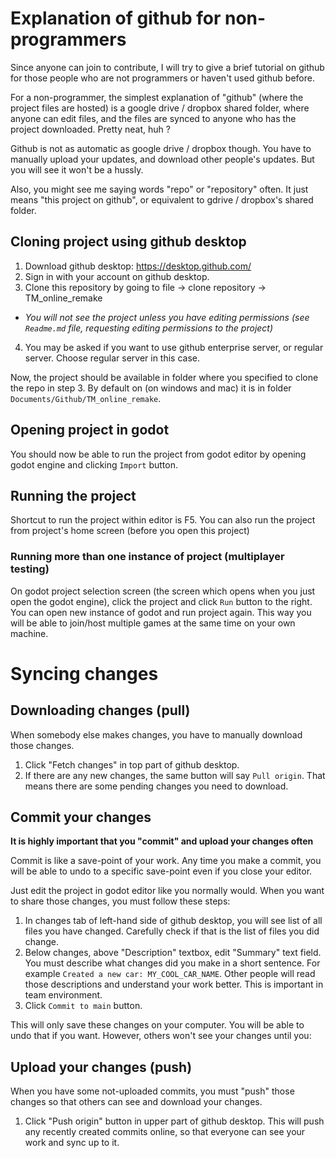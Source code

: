 # Explanation of github for non-programmers
Since anyone can join to contribute, I will try to give a brief tutorial on github for those people who are not programmers or haven't used github before.

For a non-programmer, the simplest explanation of "github" (where the project files are hosted) is a google drive / dropbox shared folder, where anyone can edit files, and the files are synced to anyone who has the project downloaded. Pretty neat, huh ?

Github is not as automatic as google drive / dropbox though. You have to manually upload your updates, and download other people's updates. But you will see it won't be a hussly.

Also, you might see me saying words "repo" or "repository" often. It just means "this project on github", or equivalent to gdrive / dropbox's shared folder.

## Cloning project using github desktop
1. Download github desktop: https://desktop.github.com/
2. Sign in with your account on github desktop.
3. Clone this repository by going to file -> clone repository -> TM_online_remake
  - *You will not see the project unless you have editing permissions (see `Readme.md` file, requesting editing permissions to the project)*
4. You may be asked if you want to use github enterprise server, or regular server. Choose regular server in this case.

Now, the project should be available in folder where you specified to clone the repo in step 3. By default on (on windows and mac) it is in folder `Documents/Github/TM_online_remake`.

## Opening project in godot
You should now be able to run the project from godot editor by opening godot engine and clicking `Import` button.

## Running the project
Shortcut to run the project within editor is F5. You can also run the project from project's home screen (before you open this project)

### Running more than one instance of project (multiplayer testing)
On godot project selection screen (the screen which opens when you just open the godot engine), click the project and click `Run` button to the right. You can open new instance of godot and run project again. This way you will be able to join/host multiple games at the same time on your own machine.

# Syncing changes
## Downloading changes (pull)
When somebody else makes changes, you have to manually download those changes.
1. Click "Fetch changes" in top part of github desktop.
2. If there are any new changes, the same button will say `Pull origin`. That means there are some pending changes you need to download.

## Commit your changes
**It is highly important that you "commit" and upload your changes often**

Commit is like a save-point of your work. Any time you make a commit, you will be able to undo to a specific save-point even if you close your editor.

Just edit the project in godot editor like you normally would. When you want to share those changes, you must follow these steps:
1. In changes tab of left-hand side of github desktop, you will see list of all files you have changed. Carefully check if that is the list of files you did change.
2. Below changes, above "Description" textbox, edit "Summary" text field. You must describe what changes did you make in a short sentence. For example `Created a new car: MY_COOL_CAR_NAME`. Other people will read those descriptions and understand your work better. This is important in team environment.
3. Click `Commit to main` button.

This will only save these changes on your computer. You will be able to undo that if you want. However, others won't see your changes until you:
## Upload your changes (push)
When you have some not-uploaded commits, you must "push" those changes so that others can see and download your changes.

1. Click "Push origin" button in upper part of github desktop. This will push any recently created commits online, so that everyone can see your work and sync up to it.
